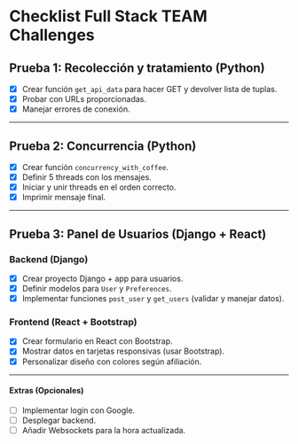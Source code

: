 # **Checklist Full Stack TEAM Challenges**

## **Prueba 1: Recolección y tratamiento (Python)**

- [X]  Crear función `get_api_data` para hacer GET y devolver lista de tuplas.
- [X]  Probar con URLs proporcionadas.
- [X]  Manejar errores de conexión.

---

## **Prueba 2: Concurrencia (Python)**

- [X]  Crear función `concurrency_with_coffee`.
- [X]  Definir 5 threads con los mensajes.
- [X]  Iniciar y unir threads en el orden correcto.
- [X]  Imprimir mensaje final.

---

## **Prueba 3: Panel de Usuarios (Django + React)**

### **Backend (Django)**

- [X]  Crear proyecto Django + app para usuarios.
- [X]  Definir modelos para `User` y `Preferences`.
- [X]  Implementar funciones `post_user` y `get_users` (validar y manejar datos).

### **Frontend (React + Bootstrap)**

- [X]  Crear formulario en React con Bootstrap.
- [X]  Mostrar datos en tarjetas responsivas (usar Bootstrap).
- [X]  Personalizar diseño con colores según afiliación.

---

#### **Extras (Opcionales)**

- [ ]  Implementar login con Google.
- [ ]  Desplegar backend.
- [ ]  Añadir Websockets para la hora actualizada.
